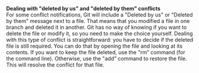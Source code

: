 **Dealing with "deleted by us" and "deleted by them" conflicts**    
For some conflict notifications, Git will include a "Deleted by us" or "Deleted by them" message next to a file. That means that you modified a file in one branch and deleted it in another. Git has no way of knowing if you want to delete the file or modify it, so you need to make the choice yourself.
Dealing with this type of conflict is straightforward: you have to decide if the deleted file is still required. You can do that by opening the file and looking at its contents. If you want to keep the file deleted, use the "rm” command (for the command line). Otherwise, use the "add” command to restore the file. This will resolve the conflict for that file.
